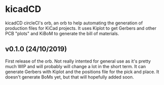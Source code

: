 # kicadCD

kicadCD circleCI's orb, an orb to help automating the generation of production files for KiCad projects. It uses Kiplot to get Gerbers and other PCB "plots" and KiBoM to generate the bill of materials.

## v0.1.0 (24/10/2019)

First release of the orb. Not really intented for general use as it's pretty much WIP and will probably will change a lot in the short term. It can generate Gerbers with Kiplot and the positions file for the pick and place. It doesn't generate BoMs yet, but that will hopefully added soon.